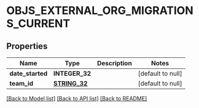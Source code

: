 # OBJS_EXTERNAL_ORG_MIGRATIONS_CURRENT

## Properties
Name | Type | Description | Notes
------------ | ------------- | ------------- | -------------
**date_started** | **INTEGER_32** |  | [default to null]
**team_id** | [**STRING_32**](STRING_32.md) |  | [default to null]

[[Back to Model list]](../README.md#documentation-for-models) [[Back to API list]](../README.md#documentation-for-api-endpoints) [[Back to README]](../README.md)



